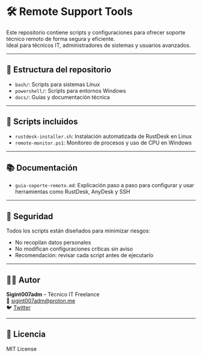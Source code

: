 # 🛠️ Remote Support Tools

Este repositorio contiene scripts y configuraciones para ofrecer soporte técnico remoto de forma segura y eficiente.  
Ideal para técnicos IT, administradores de sistemas y usuarios avanzados.

---

## 📂 Estructura del repositorio

- `bash/`: Scripts para sistemas Linux
- `powershell/`: Scripts para entornos Windows
- `docs/`: Guías y documentación técnica

---

## 🔧 Scripts incluidos

- `rustdesk-installer.sh`: Instalación automatizada de RustDesk en Linux
- `remote-monitor.ps1`: Monitoreo de procesos y uso de CPU en Windows

---

## 📚 Documentación

- `guia-soporte-remoto.md`: Explicación paso a paso para configurar y usar herramientas como RustDesk, AnyDesk y SSH

---

## 🔐 Seguridad

Todos los scripts están diseñados para minimizar riesgos:
- No recopilan datos personales
- No modifican configuraciones críticas sin aviso
- Recomendación: revisar cada script antes de ejecutarlo

---

## 👨‍💻 Autor

**Sigint007adm** – Técnico IT Freelance  
📧 sigint007adm@proton.me  
🐦 [Twitter](https://twitter.com/sigint007adm)

---

## 📄 Licencia

MIT License
